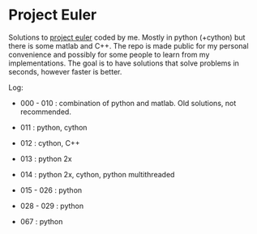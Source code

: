 # Project Euler
Solutions to [project euler](http://www.projecteuler.net) coded by me. Mostly in python (+cython) but there is some matlab and C++. The repo is made public for my personal convenience and possibly for some people to learn from my implementations. The goal is to have solutions that solve problems in seconds, however faster is better. 

Log:

* 000 - 010 : combination of python and matlab. Old solutions, not recommended.
* 011       : python, cython
* 012       : cython, C++ 
* 013       : python 2x
* 014       : python 2x, cython, python multithreaded
* 015 - 026 : python

* 028 - 029 : python 

* 067       : python
